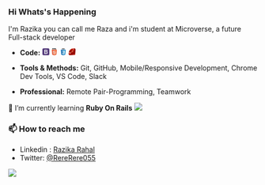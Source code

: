### Hi Whats's Happening
I'm Razika you can call me Raza 
and i'm student at Microverse, a future Full-stack developer

- **Code:**  <code><img height="14" src="https://raw.githubusercontent.com/github/explore/80688e429a7d4ef2fca1e82350fe8e3517d3494d/topics/bootstrap/bootstrap.png"></code>
<code><img height="14" src="https://raw.githubusercontent.com/github/explore/80688e429a7d4ef2fca1e82350fe8e3517d3494d/topics/html/html.png"></code>
<code><img height="14" src="https://raw.githubusercontent.com/github/explore/80688e429a7d4ef2fca1e82350fe8e3517d3494d/topics/css/css.png"></code>
<code><img height="14" src="https://raw.githubusercontent.com/github/explore/80688e429a7d4ef2fca1e82350fe8e3517d3494d/topics/ruby/ruby.png"></code>
 
- **Tools & Methods:** Git, GitHub, Mobile/Responsive Development, Chrome Dev Tools, VS Code, Slack	
- **Professional:** Remote Pair-Programming, Teamwork


 🌱 I’m currently learning **Ruby On Rails** <code><img height="14" src="https://cdn3.iconfinder.com/data/icons/popular-services-brands-vol-2/512/ruby-on-rails-512.png"></code>
 
###   📫 How to reach me	
- Linkedin : [Razika Rahal](https://www.linkedin.com/in/razika-rahal-85539bbb/)
- Twitter: [@RereRere055](https://twitter.com/RereRere055)


<img align="left" src="https://github-readme-stats.vercel.app/api/?username=rahalrazika&show_icons=true&hide_border=true" />


<!--
**rahalrazika/rahalrazika** is a ✨ _special_ ✨ repository because its `README.md` (this file) appears on your GitHub profile.

Here are some ideas to get you started:

- 🔭 I’m currently working on ...
- 🌱 I’m currently learning ...
- 👯 I’m looking to collaborate on ...
- 🤔 I’m looking for help with ...
- 💬 Ask me about ...
- 📫 How to reach me: ...
- 😄 Pronouns: ...
- ⚡ Fun fact: ...
-->

